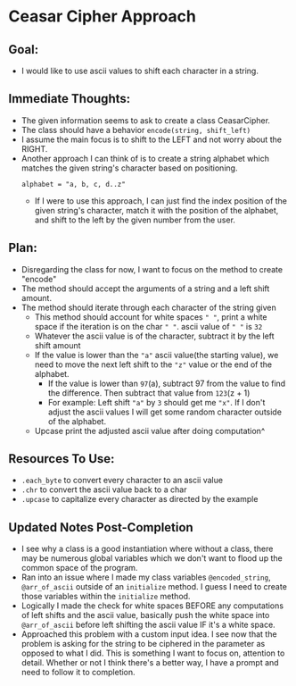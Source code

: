 # Ceasar Cipher Approach

## Goal:

- I would like to use ascii values to shift each character in a string.

## Immediate Thoughts:

- The given information seems to ask to create a class CeasarCipher.
- The class should have a behavior `encode(string, shift_left)`
- I assume the main focus is to shift to the LEFT and not worry about the RIGHT.
- Another approach I can think of is to create a string alphabet which matches the given string's character based on positioning.
   ```
   alphabet = "a, b, c, d..z"
   ```
  - If I were to use this approach, I can just find the index position of the given string's character, match it with the position of the alphabet, and shift to the left by the given number from the user.

## Plan:

- Disregarding the class for now, I want to focus on the method to create "encode"
- The method should accept the arguments of a string and a left shift amount.
- The method should iterate through each character of the string given
  - This method should account for white spaces `" "`, print a white space if the iteration is on the char `" "`. ascii value of `" "` is `32`
  - Whatever the ascii value is of the character, subtract it by the left shift amount
  - If the value is lower than the `"a"` ascii value(the starting value), we need to move the next left shift to the `"z"` value or the end of the alphabet.
    - If the value is lower than `97`(a), subtract 97 from the value to find the difference. Then subtract that value from `123`(z + 1)
    - For example: Left shift `"a"` by `3` should get me `"x"`. If I don't adjust the ascii values I will get some random character outside of the alphabet.
  - Upcase print the adjusted ascii value after doing computation^


## Resources To Use:

- `.each_byte` to convert every character to an ascii value
- `.chr` to convert the ascii value back to a char
- `.upcase` to capitalize every character as directed by the example

## Updated Notes Post-Completion

- I see why a class is a good instantiation where without a class, there may be numerous global variables which we don't want to flood up the common space of the program.
- Ran into an issue where I made my class variables `@encoded_string`, `@arr_of_ascii` outside of an `initialize` method. I guess I need to create those variables within the `initialize` method.
- Logically I made the check for white spaces BEFORE any computations of left shifts and the ascii value, basically push the white space into `@arr_of_ascii` before left shifting the ascii value IF it's a white space.
- Approached this problem with a custom input idea. I see now that the problem is asking for the string to be ciphered in the parameter as opposed to what I did. This is something I want to focus on, attention to detail. Whether or not I think there's a better way, I have a prompt and need to follow it to completion.
